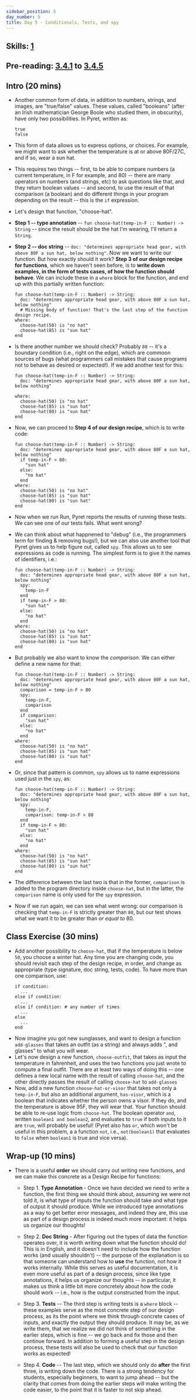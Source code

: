```yaml
---
sidebar_position: 5
day_number: 5
title: Day 5 - Conditionals, Tests, and spy
---
```



## Skills: [1](/skills/#(1))

## Pre-reading: [3.4.1]({{DCIC_DOMAIN}}/Conditionals_and_Booleans.html#%28part._add-shipping-setup%29) to [3.4.5]({{DCIC_DOMAIN}}/Conditionals_and_Booleans.html#%28part._conditional-nm%29)

## Intro (20 mins)

- Another common form of data, in addition to numbers, strings, and images, are
  "true/false" values. These values, called "booleans" (after an Irish
  mathematician George Boole who studied them, in obscurity), have only two possibilities. In Pyret, written as:
  
  ```pyret
  true
  false
  ```
- This form of data allows us to express options, or choices. For example, we
  might want to ask whether the temperature is at or above 80F/27C, and if so, wear a
  sun hat. 
- This requires two things -- first, to be able to compare numbers (a current
  temperature, in F for example, and 80) -- there are many operators on numbers
  (and strings, etc) to ask questions like that, and they return boolean values -- and second, to use the result of
  that comparison (a boolean) and do different things in your program depending
  on the result -- this is the `if` expression.
- Let's design that function, "choose-hat".
- **Step 1 -- type annotation** -- `fun choose-hat(temp-in-F :: Number) -> String`
  -- since the result should be the hat I'm wearing, I'll return a `String`.
- **Step 2 -- doc string** -- `doc: "determines appropriate head gear, with above
  80F a sun hat, below nothing"`. Now we want to write our function. But how exactly
  should it work? **Step 3 of our design recipe for functions**, which we haven't seen before, is to **write down 
  examples, in the form of tests cases, of how the function should behave**. We can 
  include these in a `where` block for the function, and end up with this partially
  written function:
  ```pyret
  fun choose-hat(temp-in-F :: Number) -> String:
    doc: "determines appropriate head gear, with above 80F a sun hat, below nothing"
    # Missing body of function! That's the last step of the function design recipe.
  where:
    choose-hat(50) is "no hat"
    choose-hat(85) is "sun hat"
  end
  ```
- Is there another number we should check? Probably `80` -- it's a boundary
  condition (i.e., right on the edge), which are commoon sources of bugs (what programmers 
  call mistakes that cause programs not to behave as desired or expected!). If we
  add another test for this:
  ```pyret
  fun choose-hat(temp-in-F :: Number) -> String:
    doc: "determines appropriate head gear, with above 80F a sun hat, below nothing"
    
  where:
    choose-hat(50) is "no hat"
    choose-hat(85) is "sun hat"
    choose-hat(80) is "sun hat"
  end
  ```
- Now, we can proceed to **Step 4 of our design recipe**, which is to write code:
  ```pyret
  fun choose-hat(temp-in-F :: Number) -> String:
    doc: "determines appropriate head gear, with above 80F a sun hat, below nothing"
    if temp-in-F > 80:
      "sun hat"
    else:
      "no hat"
    end
  where:
    choose-hat(50) is "no hat"
    choose-hat(85) is "sun hat"
    choose-hat(80) is "sun hat"
  end
  ```
- Now when we run Run, Pyret reports the results of running these tests. 
  We can see one of our tests fails. What went wrong? 
- We can think about what happnened to "debug" (i.e., the programmers term 
  for finding  & removing bugs!), but we can also use another tool that Pyret gives us to help figure out, called `spy`. 
  This allows us to see expressions as code is running. The simplest form is to give it the names of identifiers, i.e.:
  ```pyret
  fun choose-hat(temp-in-F :: Number) -> String:
    doc: "determines appropriate head gear, with above 80F a sun hat, below nothing"
    spy:
      temp-in-F
    end
    if temp-in-F > 80:
      "sun hat"
    else:
      "no hat"
    end
  where:
    choose-hat(50) is "no hat"
    choose-hat(85) is "sun hat"
    choose-hat(80) is "sun hat"
  end
  ```
- But probably we also want to know the _comparison_. We can either define a new name for that:
  ```pyret
  fun choose-hat(temp-in-F :: Number) -> String:
    doc: "determines appropriate head gear, with above 80F a sun hat, below nothing"
    comparison = temp-in-F > 80
    spy:
      temp-in-F,
      comparison
    end
    if comparison:
      "sun hat"
    else:
      "no hat"
    end
  where:
    choose-hat(50) is "no hat"
    choose-hat(85) is "sun hat"
    choose-hat(80) is "sun hat"
  end
  ```
- Or, since that pattern is common, `spy` allows us to name expressions used just in the `spy`, as:
  ```pyret
  fun choose-hat(temp-in-F :: Number) -> String:
    doc: "determines appropriate head gear, with above 80F a sun hat, below nothing"
    spy:
      temp-in-F,
      comparison: temp-in-F > 80
    end
    if temp-in-F > 80:
      "sun hat"
    else:
      "no hat"
    end
  where:
    choose-hat(50) is "no hat"
    choose-hat(85) is "sun hat"
    choose-hat(80) is "sun hat"
  end
  ```
- The difference between the last two is that in the former, `comparison` is
  added to the program directory inside `choose-hat`, but in the latter, the
  `comparison` name is only used for the `spy` expression.
- Now if we run again, we can see what went wrong: our comparison is checking that `temp-in-F` is
  strictly greater than `80`, but our test shows what we want it to be greater
  than *or equal to* 80.


## Class Exercise (30 mins)
- Add another possibility to `choose-hat`, that if the temperature is below
  `50`, you choose a winter hat. Any time you are changing code, you should
  revisit each step of the design recipe, in order, and change as appropriate
  (type signature, doc string, tests, code). To have more than one comparison, use:
  ```pyret
  if condition:
    ...
  else if condition:
    ...
  else if condition: # any number of times
    ...
  else
    ...
  end
  ```
- Now imagine you got new sunglasses, and want to design a function `add-glasses` that takes
  an outfit (as a string) and always adds ", and glasses" to what you will wear.
- Let's now design a new function, `choose-outfit`, that takes as input the
  temperature in fahrenheit, and uses the two functions you just wrote to
  compute a final outfit. There are at least two ways of doing this -- one
  defines a new local name with the result of calling `choose-hat`, and the
  other directly passes the result of calling `choose-hat` to `add-glasses`
- Now, add a new function `choose-hat-or-visor` that takes not only a
  `temp-in-F`, but also an additional argument, `has-visor`, which is a boolean
  that indicates whether the person owns a visor. If they do, and the
  temperature is above 95F, they will wear that. Your function should be able to
  re-use logic from `choose-hat`. The boolean operator `and`, written `boolean1
  and boolean2`, and evaluates to `true` if both inputs to it are `true`, will
  probably be useful! (Pyret also has `or`, which won't be useful in this
  problem, a a function `not`, i.e., `not(boolean1)` that evaluates to `false`
  when `boolean1` is true and vice versa).



## Wrap-up (10 mins)

- There is a useful **order** we should carry out writing new functions, and we
  can make this concrete as a Design Recipe for functions:
  
  - Step 1. **Type Annotation** - Once we have decided we need to write a function, the
     first thing we should think about, assuming we were not told it, is what
     type of inputs the function should take and what type of output it should
     produce. While we introduced type annotations as a way to get better error
     messages, and indeed they are, this use as part of a design process is
     indeed much more important: it helps us organize our thoughts! 
     
  - Step 2. **Doc String** - After figuring out the types of data the function operates
     over, it is worth writing down what the function should do! This is in
     English, and it doesn't need to include how the function works (and usually
     shouldn't) -- the purpose of the explanation is so that someone can
     understand how to **use** the function, not how it works internally. While
     this serves as useful documentation, it is even more useful as part of a
     design process, since like type annotations, it helps us organize our
     thoughts -- in particular, it makes us think a little bit more concretely about
     how the code should work -- i.e., how is the output constructed from the input.
     
  - Step 3. **Tests** -- The third step is writing tests is a `where` block -- these examples 
     serve as the most concrete step of our design process, as its the point where we
     think through concrete cases of inputs, and exactly the output they should produce. 
     It may be, as we write them, that we realize we did not think of something in the 
     earlier steps, which is fine -- we go back and fix those and then continue forward.
     In addition to forming a useful step in the design process, these tests will also
     be used to check that our function works as expected!
     
  - Step 4. **Code** -- The last step, which we should only do **after** the first three, is writing
     down the code. There is a strong tendency for students, especially beginners, to want
     to jump ahead -- but the clarity that comes from doing the earlier steps will make 
     writing the code easier, to the point that it is faster to not skip ahead. 
